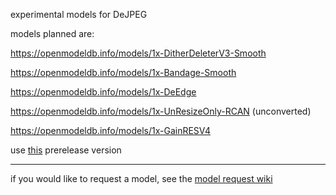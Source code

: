 experimental models for DeJPEG

models planned are:

https://openmodeldb.info/models/1x-DitherDeleterV3-Smooth

https://openmodeldb.info/models/1x-Bandage-Smooth

https://openmodeldb.info/models/1x-DeEdge

https://openmodeldb.info/models/1x-UnResizeOnly-RCAN (unconverted)

https://openmodeldb.info/models/1x-GainRESV4

use [this](https://github.com/jeeneo/dejpeg/releases/tag/v2.6.0-debug) prerelease version

----

if you would like to request a model, see the [model request wiki](https://github.com/jeeneo/dejpeg/wiki/model-requests)
